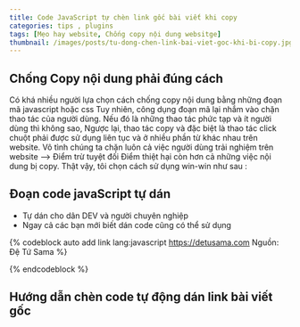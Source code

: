 ```yaml
---
title: Code JavaScript tự chèn link gốc bài viết khi copy
categories: tips , plugins
tags: [Mẹo hay website, Chống copy nội dung websitge]
thumbnail: /images/posts/tu-dong-chen-link-bai-viet-goc-khi-bi-copy.jpg
---
```

## Chống Copy nội dung phải đúng cách
Có khá nhiều người lựa chọn cách chống copy nội dung bằng những đoạn mã javascript hoặc css
Tuy nhiên, công dụng đoạn mã lại nhắm vào chặn thao tác của người dùng.
Nếu đó là những thao tác phức tạp và ít người dùng thì không sao, Ngược lại,
thao tác copy và đặc biệt là thao tác click chuột phải được sử dụng liên tục và ở nhiều phần từ khác nhau trên website.
Vô tình chúng ta chặn luôn cả việc người dùng trải nghiệm trên website --> Điểm trừ tuyệt đối
Điểm thiệt hại còn hơn cả những việc nội dung bị copy.
Thật vậy, tôi chọn cách sử dụng win-win như sau :
## Đoạn code javaScript tự dán

- Tự dán cho dân DEV và người chuyên nghiệp
- Ngay cả các bạn mới biết dán code cũng có thể sử dụng

{% codeblock auto add link lang:javascript https://detusama.com Nguồn: Đệ Tứ Sama %}
<script type="text/javascript">
    function addLink() {
        var body_element = document.getElementsByTagName("body")[0];
        var selection;
        selection = window.getSelection();
        var pagelink =
            "<br/><br/>Link nguồn : <a href='" +
            document.location.href +
            "'>" +
            document.location.href +
            "</a>";
        var copytext = selection + pagelink;
        var newdiv = document.createElement("div");
        newdiv.style.position = "absolute";
        newdiv.style.left = "-99999px";
        body_element.appendChild(newdiv);
        newdiv.innerHTML = copytext;
        selection.selectAllChildren(newdiv);
        window.setTimeout(function() {
            body_element.removeChild(newdiv);
        }, 0);
    }
    document.oncopy = addLink;
</script>
{% endcodeblock %}

## Hướng dẫn chèn code tự động dán link bài viết gốc